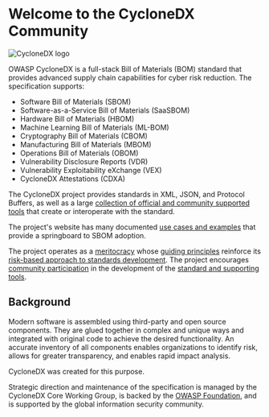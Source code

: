 # Welcome to the CycloneDX Community

![CycloneDX logo](https://cyclonedx.org/images/CycloneDX-Social-Card.png)

OWASP CycloneDX is a full-stack Bill of Materials (BOM) standard that provides advanced supply chain capabilities for cyber risk reduction. The specification supports:

* Software Bill of Materials (SBOM)
* Software-as-a-Service Bill of Materials (SaaSBOM)
* Hardware Bill of Materials (HBOM)
* Machine Learning Bill of Materials (ML-BOM)
* Cryptography Bill of Materials (CBOM)
* Manufacturing Bill of Materials (MBOM)
* Operations Bill of Materials (OBOM)
* Vulnerability Disclosure Reports (VDR)
* Vulnerability Exploitability eXchange (VEX)
* CycloneDX Attestations (CDXA)

The CycloneDX project provides standards in XML, JSON, and Protocol Buffers, as well as a large
[collection of official and community supported tools](https://cyclonedx.org/tool-center/)
that create or interoperate with the standard.

The project's website has many documented [use cases and examples](https://cyclonedx.org/use-cases/)
that provide a springboard to SBOM adoption.

The project operates as a [meritocracy](https://cyclonedx.org/about/governance/)
whose [guiding principles](https://cyclonedx.org/about/guiding-principles/)
reinforce its [risk-based approach to standards development](https://cyclonedx.org/participate/standardization-process/).
The project encourages [community participation](https://cyclonedx.org/participate/contribute)
in the development of the [standard and supporting tools](https://github.com/CycloneDX).

## Background

Modern software is assembled using third-party and open source components. They are glued together in complex and
unique ways and integrated with original code to achieve the desired functionality. An accurate inventory of all
components enables organizations to identify risk, allows for greater transparency, and enables rapid impact analysis.

CycloneDX was created for this purpose.

Strategic direction and maintenance of the specification is managed by the CycloneDX Core Working Group,
is backed by the [OWASP Foundation](https://owasp.org),
and is supported by the global information security community.
